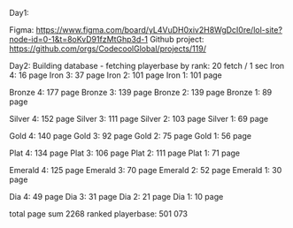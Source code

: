 Day1: 

Figma: https://www.figma.com/board/yL4VuDH0xiv2H8WgDcI0re/lol-site?node-id=0-1&t=8oKvD91fzMtGhp3d-1
Github project: https://github.com/orgs/CodecoolGlobal/projects/119/

Day2: 
Building database - fetching playerbase by rank: 
20 fetch / 1 sec
Iron 4: 16 page
Iron 3: 37 page
Iron 2: 101 page
Iron 1: 101 page

Bronze 4: 177 page
Bronze 3: 139 page
Bronze 2: 139 page
Bronze 1: 89 page

Silver 4: 152 page
Silver 3: 111 page
Silver 2: 103 page
Silver 1: 69 page

Gold 4: 140 page
Gold 3: 92 page
Gold 2: 75 page
Gold 1: 56 page

Plat 4: 134 page
Plat 3: 106 page
Plat 2: 111 page
Plat 1: 71 page

Emerald 4: 125 page
Emerald 3: 70 page
Emerald 2: 52 page
Emerald 1: 30 page

Dia 4: 49 page
Dia 3: 31 page
Dia 2: 21 page
Dia 1: 10 page

total page sum 2268
ranked playerbase: 501 073